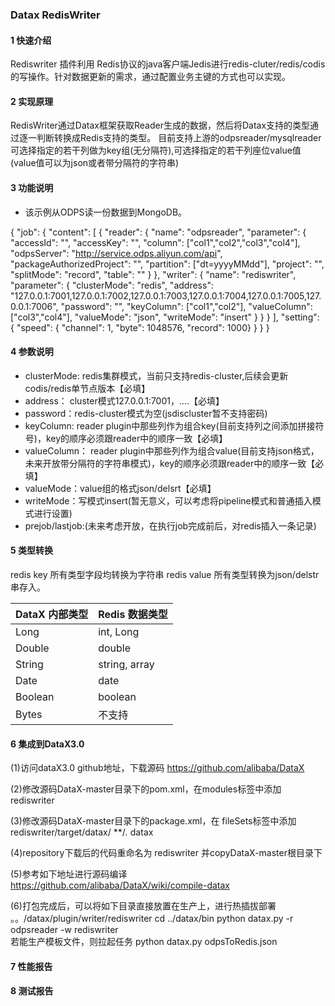 ### Datax RedisWriter
#### 1 快速介绍

Rediswriter 插件利用 Redis协议的java客户端Jedis进行redis-cluter/redis/codis的写操作。针对数据更新的需求，通过配置业务主键的方式也可以实现。

#### 2 实现原理

RedisWriter通过Datax框架获取Reader生成的数据，然后将Datax支持的类型通过逐一判断转换成Redis支持的类型。
目前支持上游的odpsreader/mysqlreader 可选择指定的若干列做为key组(无分隔符),可选择指定的若干列座位value值(value值可以为json或者带分隔符的字符串)

#### 3 功能说明
* 该示例从ODPS读一份数据到MongoDB。

{
    "job": {
        "content": [
            {
                "reader": {
                    "name": "odpsreader", 
                    "parameter": {
                        "accessId": "", 
                        "accessKey": "", 
                        "column": ["col1","col2","col3","col4"], 
                        "odpsServer": "http://service.odps.aliyun.com/api", 
                        "packageAuthorizedProject": "", 
                        "partition": ["dt=yyyyMMdd"], 
                        "project": "", 
                        "splitMode": "record", 
                        "table": ""
                    }
                }, 
                "writer": {
                    "name": "rediswriter", 
                    "parameter": {
					    "clusterMode": "redis",
                        "address": "127.0.0.1:7001,127.0.0.1:7002,127.0.0.1:7003,127.0.0.1:7004,127.0.0.1:7005,127.0.0.1:7006", 
                        "password": "", 
                        "keyColumn": ["col1","col2"], 
						"valueColumn": ["col3","col4"], 
                        "valueMode": "json", 
                        "writeMode": "insert"
                    }
                }
            }
        ], 
       "setting": {
            "speed": { "channel": 1, "byte": 1048576, "record": 1000}
       }
    }
}

#### 4 参数说明
* clusterMode: redis集群模式，当前只支持redis-cluster,后续会更新codis/redis单节点版本【必填】
* address： cluster模式127.0.0.1:7001，....【必填】
* password：redis-cluster模式为空(jsdiscluster暂不支持密码)
* keyColumn: reader plugin中那些列作为组合key(目前支持列之间添加拼接符号)，key的顺序必须跟reader中的顺序一致【必填】
* valueColumn： reader plugin中那些列作为组合value(目前支持json格式，未来开放带分隔符的字符串模式)，key的顺序必须跟reader中的顺序一致【必填】
* valueMode：value组的格式json/delsrt【必填】
* writeMode：写模式insert(暂无意义，可以考虑将pipeline模式和普通插入模式进行设置)
* prejob/lastjob:(未来考虑开放，在执行job完成前后，对redis插入一条记录)


#### 5 类型转换
redis key   所有类型字段均转换为字符串
redis value 所有类型转换为json/delstr串存入。

| DataX 内部类型| Redis 数据类型    |
| -------- | -----  |
| Long     | int, Long |
| Double   | double |
| String   | string, array |
| Date     | date  |
| Boolean  | boolean |
| Bytes    | 不支持 |


#### 6 集成到DataX3.0
(1)访问dataX3.0 github地址，下载源码
   https://github.com/alibaba/DataX

(2)修改源码DataX-master目录下的pom.xml，在modules标签中添加
  <modules>
      <module>rediswriter</module>  
  </modules>

(3)修改源码DataX-master目录下的package.xml，在 fileSets标签中添加
  <fileSets>
    <fileSet>
            <directory>rediswriter/target/datax/</directory>
            <includes>
                <include>**/*.*</include>
            </includes>
            <outputDirectory>datax</outputDirectory>
     </fileSet>
  </fileSets>
  
 (4)repository下载后的代码重命名为 rediswriter 并copyDataX-master根目录下
 
 (5)参考如下地址进行源码编译
   https://github.com/alibaba/DataX/wiki/compile-datax
   
 (6)打包完成后，可以将如下目录直接放置在生产上，进行热插拔部署
            。。/datax/plugin/writer/rediswriter
   cd ../datax/bin
   python datax.py -r odpsreader -w rediswriter   
         若能生产模板文件，则拉起任务
   python datax.py odpsToRedis.json

#### 7 性能报告
#### 8 测试报告